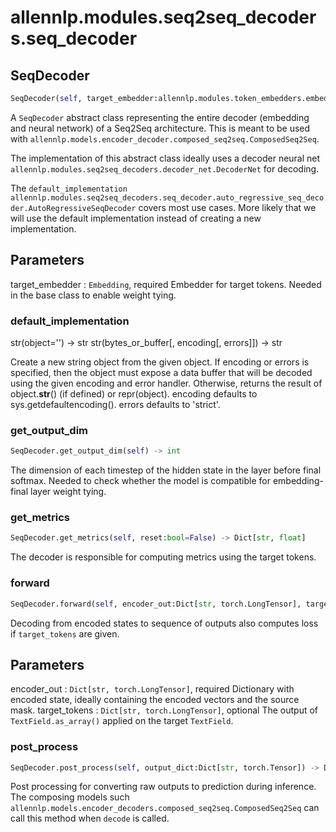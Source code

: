# allennlp.modules.seq2seq_decoders.seq_decoder

## SeqDecoder
```python
SeqDecoder(self, target_embedder:allennlp.modules.token_embedders.embedding.Embedding) -> None
```

A ``SeqDecoder`` abstract class representing the entire decoder (embedding and neural network) of
a Seq2Seq architecture.
This is meant to be used with ``allennlp.models.encoder_decoder.composed_seq2seq.ComposedSeq2Seq``.

The implementation of this abstract class ideally uses a
decoder neural net ``allennlp.modules.seq2seq_decoders.decoder_net.DecoderNet`` for decoding.

The `default_implementation`
``allennlp.modules.seq2seq_decoders.seq_decoder.auto_regressive_seq_decoder.AutoRegressiveSeqDecoder``
covers most use cases. More likely that we will use the default implementation instead of creating a new
implementation.

Parameters
----------
target_embedder : ``Embedding``, required
    Embedder for target tokens. Needed in the base class to enable weight tying.

### default_implementation
str(object='') -> str
str(bytes_or_buffer[, encoding[, errors]]) -> str

Create a new string object from the given object. If encoding or
errors is specified, then the object must expose a data buffer
that will be decoded using the given encoding and error handler.
Otherwise, returns the result of object.__str__() (if defined)
or repr(object).
encoding defaults to sys.getdefaultencoding().
errors defaults to 'strict'.
### get_output_dim
```python
SeqDecoder.get_output_dim(self) -> int
```

The dimension of each timestep of the hidden state in the layer before final softmax.
Needed to check whether the model is compatible for embedding-final layer weight tying.

### get_metrics
```python
SeqDecoder.get_metrics(self, reset:bool=False) -> Dict[str, float]
```

The decoder is responsible for computing metrics using the target tokens.

### forward
```python
SeqDecoder.forward(self, encoder_out:Dict[str, torch.LongTensor], target_tokens:Union[Dict[str, torch.LongTensor], NoneType]=None) -> Dict[str, torch.Tensor]
```

Decoding from encoded states to sequence of outputs
also computes loss if ``target_tokens`` are given.

Parameters
----------
encoder_out : ``Dict[str, torch.LongTensor]``, required
    Dictionary with encoded state, ideally containing the encoded vectors and the
    source mask.
target_tokens : ``Dict[str, torch.LongTensor]``, optional
    The output of `TextField.as_array()` applied on the target `TextField`.


### post_process
```python
SeqDecoder.post_process(self, output_dict:Dict[str, torch.Tensor]) -> Dict[str, torch.Tensor]
```

Post processing for converting raw outputs to prediction during inference.
The composing models such ``allennlp.models.encoder_decoders.composed_seq2seq.ComposedSeq2Seq``
can call this method when `decode` is called.

